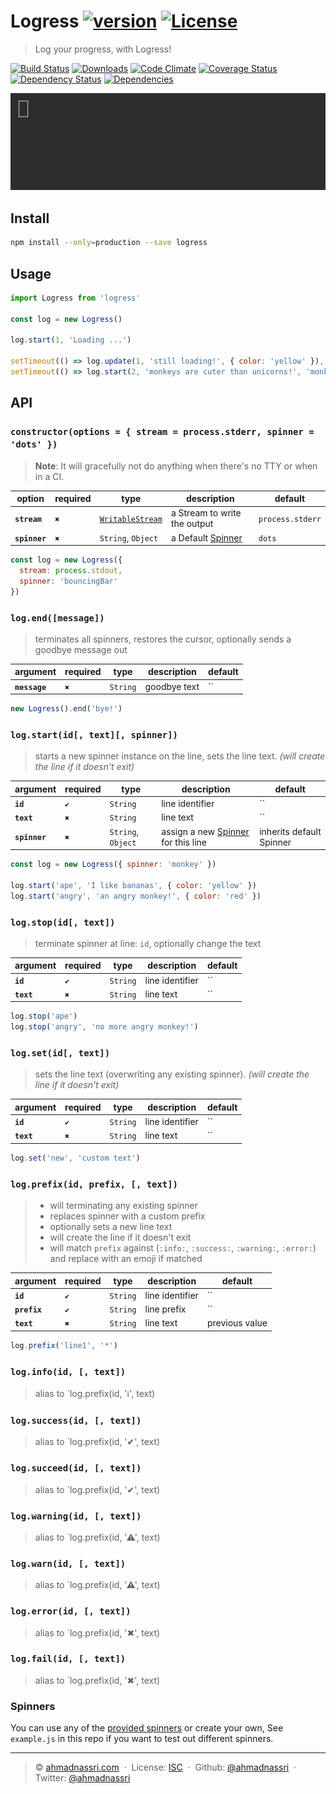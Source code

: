 # Logress [![version][npm-version]][npm-url] [![License][npm-license]][license-url]

> Log your progress, with Logress!

[![Build Status][travis-image]][travis-url]
[![Downloads][npm-downloads]][npm-url]
[![Code Climate][codeclimate-quality]][codeclimate-url]
[![Coverage Status][codeclimate-coverage]][codeclimate-url]
[![Dependency Status][dependencyci-image]][dependencyci-url]
[![Dependencies][david-image]][david-url]

![demo](demo/demo.gif)

## Install

```bash
npm install --only=production --save logress
```

## Usage

```javascript
import Logress from 'logress'

const log = new Logress()

log.start(1, 'Loading ...')

setTimeout(() => log.update(1, 'still loading!', { color: 'yellow' }), 1000)
setTimeout(() => log.start(2, 'monkeys are cuter than unicorns!', 'monkey'), 2000)
```

## API

### `constructor(options = { stream = process.stderr, spinner = 'dots' })`

> **Note**: It will gracefully not do anything when there's no TTY or when in a CI.

option        | required | type                            | description                    | default
------------- | -------- | ------------------------------- | ------------------------------ | ----------------
**`stream`**  | `✖`      | [`WritableStream`][docs-stream] | a Stream to write the output   | `process.stderr`
**`spinner`** | `✖`      | `String`, `Object`              | a Default [Spinner](#spinners) | `dots`

```javascript
const log = new Logress({
  stream: process.stdout,
  spinner: 'bouncingBar'
})
```

### `log.end([message])`

> terminates all spinners, restores the cursor, optionally sends a goodbye message out

argument      | required | type     | description  | default
------------- | -------- | -------- | ------------ | -------
**`message`** | `✖`      | `String` | goodbye text | ``

```javascript
new Logress().end('bye!')
```

### `log.start(id[, text][, spinner])`

> starts a new spinner instance on the line, sets the line text. _(will create the line if it doesn't exit)_

argument      | required | type               | description                                     | default
------------- | -------- | ------------------ | ----------------------------------------------- | ------------------------
**`id`**      | `✔`      | `String`           | line identifier                                 | ``
**`text`**    | `✖`      | `String`           | line text                                       | ``
**`spinner`** | `✖`      | `String`, `Object` | assign a new [Spinner](#spinners) for this line | inherits default Spinner

```javascript
const log = new Logress({ spinner: 'monkey' })

log.start('ape', 'I like bananas', { color: 'yellow' })
log.start('angry', 'an angry monkey!', { color: 'red' })
```

### `log.stop(id[, text])`

> terminate spinner at line: `id`, optionally change the text

argument   | required | type     | description     | default
---------- | -------- | -------- | --------------- | -------
**`id`**   | `✔`      | `String` | line identifier | ``
**`text`** | `✖`      | `String` | line text       | ``

```javascript
log.stop('ape')
log.stop('angry', 'no more angry monkey!')
```

### `log.set(id[, text])`

> sets the line text (overwriting any existing spinner). _(will create the line if it doesn't exit)_

argument   | required | type     | description     | default
---------- | -------- | -------- | --------------- | -------
**`id`**   | `✔`      | `String` | line identifier | ``
**`text`** | `✖`      | `String` | line text       | ``

```javascript
log.set('new', 'custom text')
```

### `log.prefix(id, prefix, [, text])`

> - will terminating any existing spinner
> - replaces spinner with a custom prefix
> - optionally sets a new line text
> - will create the line if it doesn't exit
> - will match `prefix` against (`:info:`, `:success:`, `:warning:`, `:error:`) and replace with an emoji if matched

argument     | required | type     | description     | default
------------ | -------- | -------- | --------------- | --------------
**`id`**     | `✔`      | `String` | line identifier | ``
**`prefix`** | `✔`      | `String` | line prefix     | ``
**`text`**   | `✖`      | `String` | line text       | previous value

```javascript
log.prefix('line1', '*')
```

### `log.info(id, [, text])`

> alias to `log.prefix(id, 'ℹ', text)

### `log.success(id, [, text])`

> alias to `log.prefix(id, '✔', text)

### `log.succeed(id, [, text])`

> alias to `log.prefix(id, '✔', text)

### `log.warning(id, [, text])`

> alias to `log.prefix(id, '⚠', text)

### `log.warn(id, [, text])`

> alias to `log.prefix(id, '⚠', text)

### `log.error(id, [, text])`

> alias to `log.prefix(id, '✖', text)

### `log.fail(id, [, text])`

> alias to `log.prefix(id, '✖', text)

### Spinners

You can use any of the [provided spinners][cli-spinners] or create your own, See `example.js` in this repo if you want to test out different spinners.

----
> :copyright: [ahmadnassri.com](https://www.ahmadnassri.com/) &nbsp;&middot;&nbsp;
> License: [ISC][license-url] &nbsp;&middot;&nbsp;
> Github: [@ahmadnassri](https://github.com/ahmadnassri) &nbsp;&middot;&nbsp;
> Twitter: [@ahmadnassri](https://twitter.com/ahmadnassri)

[cli-spinners]: https://github.com/sindresorhus/cli-spinners/blob/master/spinners.json
[codeclimate-coverage]: https://img.shields.io/codeclimate/coverage/github/ahmadnassri/logress.svg?style=flat-square
[codeclimate-quality]: https://img.shields.io/codeclimate/github/ahmadnassri/logress.svg?style=flat-square
[codeclimate-url]: https://codeclimate.com/github/ahmadnassri/logress
[david-image]: https://img.shields.io/david/ahmadnassri/logress.svg?style=flat-square
[david-url]: https://david-dm.org/ahmadnassri/logress
[dependencyci-image]: https://dependencyci.com/github/ahmadnassri/logress/badge?style=flat-square
[dependencyci-url]: https://dependencyci.com/github/ahmadnassri/logress
[docs-stream]: https://nodejs.org/api/stream.html#stream_writable_streams
[license-url]: http://choosealicense.com/licenses/isc/
[npm-downloads]: https://img.shields.io/npm/dm/logress.svg?style=flat-square
[npm-license]: https://img.shields.io/npm/l/logress.svg?style=flat-square
[npm-url]: https://www.npmjs.com/package/logress
[npm-version]: https://img.shields.io/npm/v/logress.svg?style=flat-square
[travis-image]: https://img.shields.io/travis/ahmadnassri/logress.svg?style=flat-square
[travis-url]: https://travis-ci.org/ahmadnassri/logress

